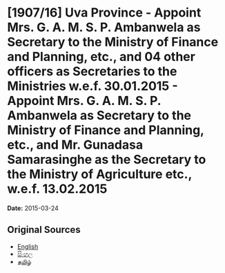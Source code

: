 # [1907/16] Uva Province - Appoint Mrs. G. A. M. S. P. Ambanwela as Secretary to the Ministry of Finance and Planning, etc., and 04 other officers as Secretaries to the Ministries w.e.f. 30.01.2015 - Appoint Mrs. G. A. M. S. P. Ambanwela as Secretary to the Ministry of Finance and Planning, etc., and Mr. Gunadasa Samarasinghe as the Secretary to the Ministry of Agriculture etc., w.e.f. 13.02.2015

**Date:** 2015-03-24

## Original Sources

- [English](https://documents.gov.lk/view/extra-gazettes/2015/3/1907-16_E.pdf)
- [සිංහල](https://documents.gov.lk/view/extra-gazettes/2015/3/1907-16_S.pdf)
- [தமிழ்](https://documents.gov.lk/view/extra-gazettes/2015/3/1907-16_T.pdf)

